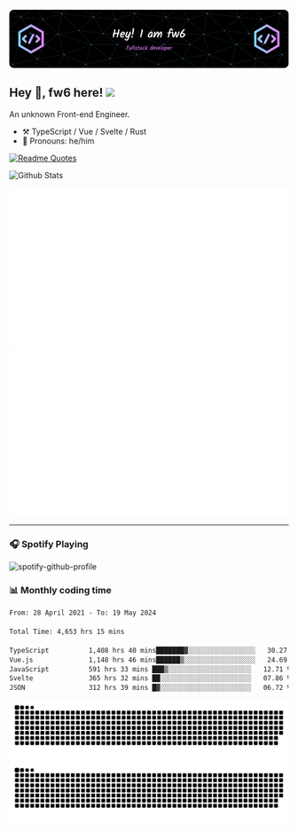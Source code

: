 ![Header](github-header-image.png)

## Hey 👋, fw6 here! <img src="https://github.githubassets.com/images/mona-whisper.gif" height="24" />


An unknown Front-end Engineer.

-   :hammer_and_pick: TypeScript / Vue / Svelte / Rust
-   :man: Pronouns: he/him


[![Readme Quotes](https://quotes-github-readme.vercel.app/api?type=horizontal&theme=algolia)](https://github.com/piyushsuthar/github-readme-quotes)



![Github Stats](https://github-readme-stats.vercel.app/api?username=fw6&bg_color=30,e96443,904e95&title_color=fff&text_color=fff)

![](https://raw.githubusercontent.com/fw6/github-stats-transparent/output/generated/overview.svg)
![](https://raw.githubusercontent.com/fw6/github-stats-transparent/output/generated/languages.svg)


---

### 🎧 Spotify Playing

<!-- ![spotify-github-profile](/img/default.svg) -->

![spotify-github-profile](https://spotify-github-profile.vercel.app/api/view.svg?uid=r6wn4hdvypv0lkzyrj0e0pjct&cover_image=true&theme=default&show_offline=true&background_color=9a10ad&interchange=true&bar_color_cover=true)



### :bar_chart: Monthly coding time 

<!--START_SECTION:waka-->

```txt
From: 28 April 2021 - To: 19 May 2024

Total Time: 4,653 hrs 15 mins

TypeScript          1,408 hrs 40 mins███████▓░░░░░░░░░░░░░░░░░   30.27 %
Vue.js              1,148 hrs 46 mins██████▒░░░░░░░░░░░░░░░░░░   24.69 %
JavaScript          591 hrs 33 mins ███▒░░░░░░░░░░░░░░░░░░░░░   12.71 %
Svelte              365 hrs 32 mins ██░░░░░░░░░░░░░░░░░░░░░░░   07.86 %
JSON                312 hrs 39 mins █▓░░░░░░░░░░░░░░░░░░░░░░░   06.72 %
```

<!--END_SECTION:waka-->




![github contribution grid snake animation](https://raw.githubusercontent.com/platane/platane/output/github-contribution-grid-snake-dark.svg#gh-dark-mode-only)![github contribution grid snake animation](https://raw.githubusercontent.com/platane/platane/output/github-contribution-grid-snake.svg#gh-light-mode-only)
